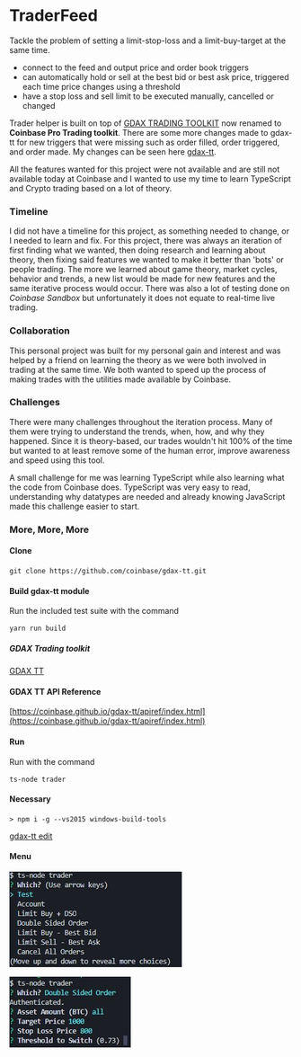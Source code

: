 # TraderFeed
Tackle the problem of setting a limit-stop-loss and a limit-buy-target at the same time.
- connect to the feed and output price and order book triggers
- can automatically hold or sell at the best bid or best ask price, triggered each time price changes using a threshold
- have a stop loss and sell limit to be executed manually, cancelled or changed

Trader helper is built on top of [GDAX TRADING TOOLKIT](https://github.com/coinbase/gdax-tt) now renamed to **Coinbase Pro Trading toolkit**. There are some more changes made to gdax-tt for new triggers that were missing such as order filled, order triggered, and order made. My changes can be seen here [gdax-tt](https://github.com/vahurtad/gdax-tt).

All the features wanted for this project were not available and are still not available today at Coinbase and I wanted to use my time to learn TypeScript and Crypto trading based on a lot of theory.

### Timeline
I did not have a timeline for this project, as something needed to change, or I needed to learn and fix. 
For this project, there was always an iteration of first finding what we wanted, then doing research and learning about theory, then fixing said features we wanted to make it better than 'bots' or people trading. The more we learned about game theory, market cycles, behavior and trends, a new list would be made for new features and the same iterative process would occur. There was also a lot of testing done on _Coinbase Sandbox_ but unfortunately it does not equate to real-time live trading.

### Collaboration
This personal project was built for my personal gain and interest and was helped by a friend on learning the theory as we were both involved in trading at the same time. We both wanted to speed up the process of making trades with the utilities made available by Coinbase.

### Challenges
There were many challenges throughout the iteration process. Many of them were trying to understand the trends, when, how, and why they happened. Since it is theory-based, our trades wouldn't hit 100% of the time but wanted to at least remove some of the human error, improve awareness and speed using this tool. 

A small challenge for me was learning TypeScript while also learning what the code from Coinbase does. TypeScript was very easy to read, understanding why datatypes are needed and already knowing JavaScript made this challenge easier to start.

### More, More, More

#### Clone
    git clone https://github.com/coinbase/gdax-tt.git 

#### Build gdax-tt module
 Run the included test suite with the command

    yarn run build

##### GDAX Trading toolkit
[GDAX TT ](https://github.com/coinbase/gdax-tt)

#### GDAX TT API Reference
[https://coinbase.github.io/gdax-tt/apiref/index.html](https://coinbase.github.io/gdax-tt/apiref/index.html)

#### Run
 Run with the command
    
    ts-node trader
#### Necessary
    > npm i -g --vs2015 windows-build-tools
   [gdax-tt edit](https://github.com/vahurtad/gdax-tt)

#### Menu
![menu image1](https://raw.githubusercontent.com/vahurtad/TraderFeed/test/images/Menu.JPG)

![menu image2](https://raw.githubusercontent.com/vahurtad/TraderFeed/test/images/DSO-Menu.JPG)
